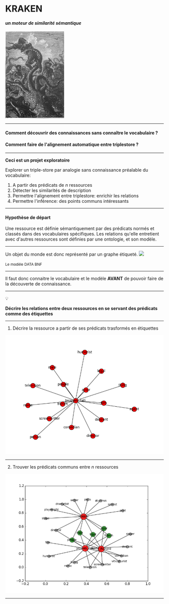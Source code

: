 # KRAKEN
#### *un moteur de similarité sémantique*

![./poulpe-small.png](./poulpe-small.png)

---
#### Comment découvrir des connaissances sans connaître le vocabulaire ?
#### Comment faire de l'alignement automatique entre triplestore ?
---

**Ceci est un projet exploratoire**

Explorer un triple-store par analogie sans connaissance préalable du vocabulaire:
1. A partir des prédicats de *n* ressources
2. Détecter les similarités de description
3. Permettre l'alignement entre triplestore: enrichir les relations
4. Permettre l'inférence: des points communs intéressants

---
#### Hypothèse de départ

Une ressource est définie sémantiquement par des prédicats normés et classés dans des vocabulaires spécifiques. Les relations qu'elle entretient avec d'autres ressources sont définies par une ontologie, et son modèle.

---

Un objet du monde est donc représenté par un graphe étiqueté.
![](http://data.bnf.fr/images/exemple_graphe_1.jpg)

<small>Le modèle DATA BNF</small>

---

Il faut donc connaitre le vocabulaire et le modèle **AVANT** de pouvoir faire de la découverte de connaissance.

---
💡

 **Décrire les relations entre deux ressources en se servant des prédicats comme des étiquettes**

---

1. Décrire la ressource a partir de ses prédicats trasformés en étiquettes

![](./examples/testA.png)

---

2. Trouver les prédicats communs entre *n* ressources

![](./examples/digraph.png)

---
